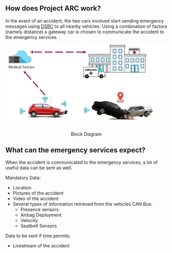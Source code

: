 ## How does Project ARC work?

In the event of an accident, the two cars involved start sending emergency messages using [DSRC](https://en.wikipedia.org/wiki/Dedicated_short-range_communications) to all nearby vehicles. Using a combination of factors (namely distance) a gateway car is chosen to communicate the accident to the emergency services.

![](img/arch.png)


<p style="text-align: center;"> Block Diagram</p>

## What can the emergency services expect?

When the accident is communicated to the emergency services, a lot of useful data can be sent as well.  

Mandatory Data:

- Location
- Pictures of the accident
- Video of the accident
- Several types of information retrieved from the vehicles CAN Bus:
    - Presence sensors
    - Airbag Deployment
    - Velocity
    - Seatbelt Sensors
  
Data to be sent if time permits:

- Livestream of the accident

